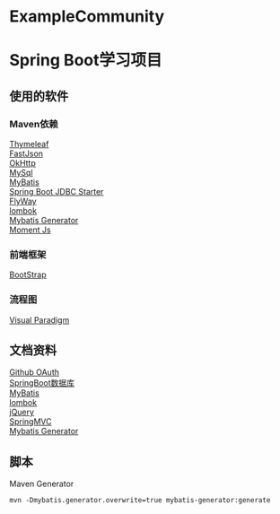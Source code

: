 # ExampleCommunity
# Spring Boot学习项目
## 使用的软件
### Maven依赖
[Thymeleaf](https://spring.io/guides/gs/serving-web-content/)<br>
[FastJson](https://mvnrepository.com/artifact/com.alibaba/fastjson)<br>
[OkHttp](https://square.github.io/okhttp/)<br>
[MySql](https://mvnrepository.com/artifact/mysql/mysql-connector-java)<br>
[MyBatis](https://mvnrepository.com/artifact/org.mybatis.spring.boot/mybatis-spring-boot-starter/2.1.1)<br>
[Spring Boot JDBC Starter](https://mvnrepository.com/artifact/org.springframework.boot/spring-boot-starter-jdbc/2.2.4.RELEASE)<br>
[FlyWay](https://flywaydb.org/documentation/maven/)<br>
[lombok](https://projectlombok.org/setup/maven)<br>
[Mybatis Generator](https://mybatis.org/generator/running/runningWithMaven.html)<br>
[Moment Js](http://momentjs.cn/)

### 前端框架<br>
[BootStrap](https://v3.bootcss.com/getting-started/#download)  

### 流程图<br>
[Visual Paradigm](https://www.visual-paradigm.com/cn/)

## 文档资料
[Github OAuth](https://developer.github.com/apps/building-oauth-apps/creating-an-oauth-app/)  
[SpringBoot数据库](https://docs.spring.io/spring-boot/docs/2.2.4.RELEASE/reference/html/spring-boot-features.html#boot-features-embedded-database-support)  
[MyBatis](https://mybatis.org/spring-boot-starter/mybatis-spring-boot-autoconfigure/)  
[lombok](https://projectlombok.org/features/all)  
[jQuery](https://jquery.com/download/)<br>
[SpringMVC](https://docs.spring.io/spring/docs/5.0.3.RELEASE/spring-framework-reference/web.html#mvc-handlermapping-interceptor)<br>
[Mybatis Generator](https://mybatis.org/generator/index.html)
## 脚本
Maven Generator
```
mvn -Dmybatis.generator.overwrite=true mybatis-generator:generate
```


